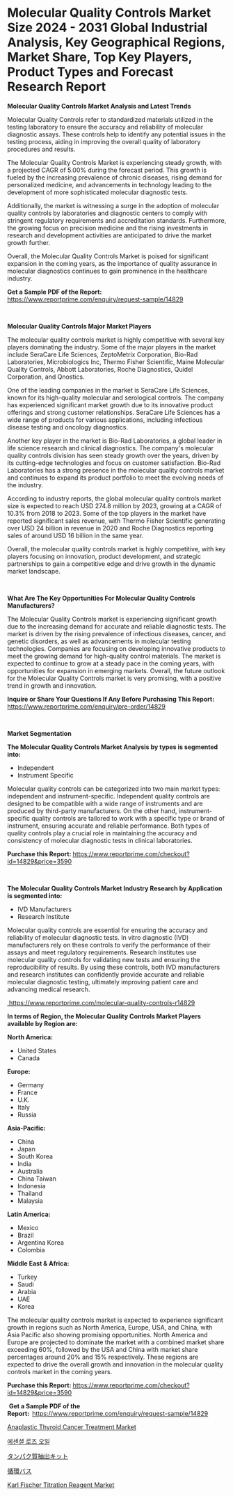 <p><h1>Molecular Quality Controls Market Size 2024 - 2031 Global Industrial Analysis, Key Geographical Regions, Market Share, Top Key Players, Product Types and Forecast Research Report</h1></p><p><strong>Molecular Quality Controls Market Analysis and Latest Trends</strong></p>
<p><p>Molecular Quality Controls refer to standardized materials utilized in the testing laboratory to ensure the accuracy and reliability of molecular diagnostic assays. These controls help to identify any potential issues in the testing process, aiding in improving the overall quality of laboratory procedures and results.</p><p>The Molecular Quality Controls Market is experiencing steady growth, with a projected CAGR of 5.00% during the forecast period. This growth is fueled by the increasing prevalence of chronic diseases, rising demand for personalized medicine, and advancements in technology leading to the development of more sophisticated molecular diagnostic tests.</p><p>Additionally, the market is witnessing a surge in the adoption of molecular quality controls by laboratories and diagnostic centers to comply with stringent regulatory requirements and accreditation standards. Furthermore, the growing focus on precision medicine and the rising investments in research and development activities are anticipated to drive the market growth further.</p><p>Overall, the Molecular Quality Controls Market is poised for significant expansion in the coming years, as the importance of quality assurance in molecular diagnostics continues to gain prominence in the healthcare industry.</p></p>
<p><strong>Get a Sample PDF of the Report:&nbsp;</strong> <a href="https://www.reportprime.com/enquiry/request-sample/14829">https://www.reportprime.com/enquiry/request-sample/14829</a></p>
<p>&nbsp;</p>
<p><strong>Molecular Quality Controls Major Market Players</strong></p>
<p><p>The molecular quality controls market is highly competitive with several key players dominating the industry. Some of the major players in the market include SeraCare Life Sciences, ZeptoMetrix Corporation, Bio-Rad Laboratories, Microbiologics Inc, Thermo Fisher Scientific, Maine Molecular Quality Controls, Abbott Laboratories, Roche Diagnostics, Quidel Corporation, and Qnostics.</p><p>One of the leading companies in the market is SeraCare Life Sciences, known for its high-quality molecular and serological controls. The company has experienced significant market growth due to its innovative product offerings and strong customer relationships. SeraCare Life Sciences has a wide range of products for various applications, including infectious disease testing and oncology diagnostics.</p><p>Another key player in the market is Bio-Rad Laboratories, a global leader in life science research and clinical diagnostics. The company's molecular quality controls division has seen steady growth over the years, driven by its cutting-edge technologies and focus on customer satisfaction. Bio-Rad Laboratories has a strong presence in the molecular quality controls market and continues to expand its product portfolio to meet the evolving needs of the industry.</p><p>According to industry reports, the global molecular quality controls market size is expected to reach USD 274.8 million by 2023, growing at a CAGR of 10.3% from 2018 to 2023. Some of the top players in the market have reported significant sales revenue, with Thermo Fisher Scientific generating over USD 24 billion in revenue in 2020 and Roche Diagnostics reporting sales of around USD 16 billion in the same year.</p><p>Overall, the molecular quality controls market is highly competitive, with key players focusing on innovation, product development, and strategic partnerships to gain a competitive edge and drive growth in the dynamic market landscape.</p></p>
<p>&nbsp;</p>
<p><strong>What Are The Key Opportunities For Molecular Quality Controls Manufacturers?</strong></p>
<p><p>The Molecular Quality Controls market is experiencing significant growth due to the increasing demand for accurate and reliable diagnostic tests. The market is driven by the rising prevalence of infectious diseases, cancer, and genetic disorders, as well as advancements in molecular testing technologies. Companies are focusing on developing innovative products to meet the growing demand for high-quality control materials. The market is expected to continue to grow at a steady pace in the coming years, with opportunities for expansion in emerging markets. Overall, the future outlook for the Molecular Quality Controls market is very promising, with a positive trend in growth and innovation.</p></p>
<p><strong>Inquire or Share Your Questions If Any Before Purchasing This Report:</strong> <a href="https://www.reportprime.com/enquiry/pre-order/14829">https://www.reportprime.com/enquiry/pre-order/14829</a></p>
<p>&nbsp;</p>
<p><strong>Market Segmentation</strong></p>
<p><strong>The Molecular Quality Controls Market Analysis by types is segmented into:</strong></p>
<p><ul><li>Independent</li><li>Instrument Specific</li></ul></p>
<p><p>Molecular quality controls can be categorized into two main market types: independent and instrument-specific. Independent quality controls are designed to be compatible with a wide range of instruments and are produced by third-party manufacturers. On the other hand, instrument-specific quality controls are tailored to work with a specific type or brand of instrument, ensuring accurate and reliable performance. Both types of quality controls play a crucial role in maintaining the accuracy and consistency of molecular diagnostic tests in clinical laboratories.</p></p>
<p><strong>Purchase this Report:&nbsp;</strong><a href="https://www.reportprime.com/checkout?id=14829&price=3590">https://www.reportprime.com/checkout?id=14829&price=3590</a></p>
<p>&nbsp;</p>
<p><strong>The Molecular Quality Controls Market Industry Research by Application is segmented into:</strong></p>
<p><ul><li>IVD Manufacturers</li><li>Research Institute</li></ul></p>
<p><p>Molecular quality controls are essential for ensuring the accuracy and reliability of molecular diagnostic tests. In vitro diagnostic (IVD) manufacturers rely on these controls to verify the performance of their assays and meet regulatory requirements. Research institutes use molecular quality controls for validating new tests and ensuring the reproducibility of results. By using these controls, both IVD manufacturers and research institutes can confidently provide accurate and reliable molecular diagnostic testing, ultimately improving patient care and advancing medical research.</p></p>
<p><a href="https://www.reportprime.com/molecular-quality-controls-r14829">&nbsp;https://www.reportprime.com/molecular-quality-controls-r14829</a></p>
<p><strong>In terms of Region, the Molecular Quality Controls Market Players available by Region are:</strong></p>
<p>
    <p> <strong> North America: </strong>
        <ul>
            <li>United States</li>
            <li>Canada</li>
        </ul>
        </p> 
    <p> <strong> Europe: </strong>
        <ul>
            <li>Germany</li>
            <li>France</li>
            <li>U.K.</li>
            <li>Italy</li>
            <li>Russia</li>
        </ul>
        </p> 
    <p> <strong> Asia-Pacific: </strong>
        <ul>
            <li>China</li>
            <li>Japan</li>
            <li>South Korea</li>
            <li>India</li>
            <li>Australia</li>
            <li>China Taiwan</li>
            <li>Indonesia</li>
            <li>Thailand</li>
            <li>Malaysia</li>
        </ul>
        </p> 
    <p> <strong> Latin America: </strong>
        <ul>
            <li>Mexico</li>
            <li>Brazil</li>
            <li>Argentina Korea</li>
            <li>Colombia</li>
        </ul>
        </p> 
    <p> <strong> Middle East & Africa: </strong>
        <ul>
            <li>Turkey</li>
            <li>Saudi</li>
            <li>Arabia</li>
            <li>UAE</li>
            <li>Korea</li>
        </ul>
    </p>
    </p>
<p><p>The molecular quality controls market is expected to experience significant growth in regions such as North America, Europe, USA, and China, with Asia Pacific also showing promising opportunities. North America and Europe are projected to dominate the market with a combined market share exceeding 60%, followed by the USA and China with market share percentages around 20% and 15% respectively. These regions are expected to drive the overall growth and innovation in the molecular quality controls market in the coming years.</p></p>
<p><strong>Purchase this Report: </strong><a href="https://www.reportprime.com/checkout?id=14829&price=3590">https://www.reportprime.com/checkout?id=14829&price=3590</a></p>
<p>&nbsp;<strong>Get a Sample PDF of the Report:&nbsp;&nbsp;</strong><a href="https://www.reportprime.com/enquiry/request-sample/14829">https://www.reportprime.com/enquiry/request-sample/14829</a></p>
<p><strong></strong></p>
<p><p><a href="https://github.com/moyahfrancoestellec51j635wcx/Market-Research-Report-List-2/blob/main/anaplastic-thyroid-cancer-treatment-market.md">Anaplastic Thyroid Cancer Treatment Market</a></p><p><a href="https://medium.com/@emmareed1901/%ED%95%84%EC%88%98-%EB%A1%9C%EC%A6%88-%EC%98%A4%EC%9D%BC-%EC%8B%9C%EC%9E%A5-%EB%B6%84%EC%84%9D-%EA%B7%B8%EC%9D%98-cagr-%EC%8B%9C%EC%9E%A5-%EC%84%B8%EB%B6%84%ED%99%94-%EB%B0%8F-%EC%84%B8%EA%B3%84-%EC%82%B0%EC%97%85-%EA%B0%9C%EC%9A%94-cb2307ea9f3e">에센셜 로즈 오일</a></p><p><a href="https://medium.com/@chrispbacon162023/%E3%82%BF%E3%83%B3%E3%83%91%E3%82%AF%E8%B3%AA%E6%8A%BD%E5%87%BA%E3%82%AD%E3%83%83%E3%83%88%E5%B8%82%E5%A0%B4%E3%81%AE%E8%A6%8F%E6%A8%A1%E3%81%AF-%E4%B8%96%E7%95%8C%E3%81%AE%E6%A5%AD%E7%95%8C%E3%81%A7%E6%9C%80%E3%82%82%E5%8A%B9%E6%9E%9C%E7%9A%84%E3%81%AA%E3%83%9E%E3%83%BC%E3%82%B1%E3%83%86%E3%82%A3%E3%83%B3%E3%82%B0%E3%83%81%E3%83%A3%E3%83%8D%E3%83%AB%E3%82%92%E6%98%8E%E3%82%89%E3%81%8B%E3%81%AB%E3%81%99%E3%82%8B-3518259f1079">タンパク質抽出キット</a></p><p><a href="https://medium.com/@janrona788520/%E3%82%B5%E3%83%BC%E3%82%AD%E3%83%A5%E3%83%AC%E3%83%BC%E3%83%86%E3%82%A3%E3%83%B3%E3%82%B0%E3%83%90%E3%82%B9%E5%B8%82%E5%A0%B4%E8%A6%8F%E6%A8%A1%E3%81%AF-%E3%82%B0%E3%83%AD%E3%83%BC%E3%83%90%E3%83%AB%E7%94%A3%E6%A5%AD%E3%81%AB%E3%81%8A%E3%81%91%E3%82%8B%E6%9C%80%E9%81%A9%E3%81%AA%E3%83%9E%E3%83%BC%E3%82%B1%E3%83%86%E3%82%A3%E3%83%B3%E3%82%B0%E3%83%81%E3%83%A3%E3%83%8D%E3%83%AB%E3%82%92%E7%A4%BA%E3%81%99-1eed2cd33515">循環バス</a></p><p><a href="https://www.linkedin.com/pulse/karl-fischer-titration-reagent-market-analysis-examines-its-f22qe?trackingId=dSRO560ucyJ5Ulq%2BX4GMUw%3D%3D">Karl Fischer Titration Reagent Market</a></p></p>